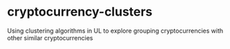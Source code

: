 # cryptocurrency-clusters
Using clustering algorithms in UL to explore grouping cryptocurrencies with other similar cryptocurrencies
